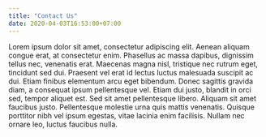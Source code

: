 ```yaml
---
title: "Contact Us"
date: 2020-04-03T16:53:00+07:00
---
```


 Lorem ipsum dolor sit amet, consectetur adipiscing elit. Aenean aliquam congue erat, at consectetur enim. Phasellus ac massa dapibus, dignissim tellus nec, venenatis erat. Maecenas magna nisl, tristique nec rutrum eget, tincidunt sed dui. Praesent vel erat id lectus luctus malesuada suscipit ac dui. Etiam finibus elementum arcu eget bibendum. Donec sagittis gravida diam, a consequat ipsum pellentesque vel. Etiam dui justo, blandit in orci sed, tempor aliquet est. Sed sit amet pellentesque libero. Aliquam sit amet faucibus justo. Pellentesque molestie urna quis mattis venenatis. Quisque porttitor nibh vel ipsum egestas, vitae lacinia enim facilisis. Nullam nec ornare leo, luctus faucibus nulla.
